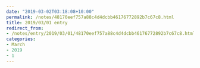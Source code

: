 ```yaml
---
date: "2019-03-02T03:18:08+10:00"
permalink: /notes/48170eef757a88c4d4dcbb46176772892b7c67c8.html
title: 2019/03/01 entry
redirect_from:
- /notes/entry/2019/03/01/48170eef757a88c4d4dcbb46176772892b7c67c8.html
categories:
- March
- 2019
- 1
---
```

